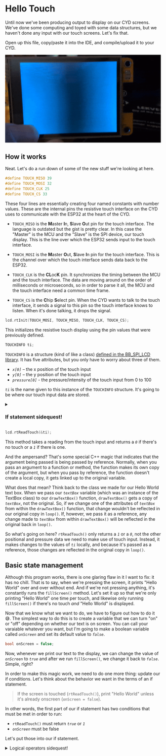 # Hello Touch

Until now we've been producing output to display on our CYD screens. We've done some computing and toyed with some data structures, but we haven't done any input with our touch screens. Let's fix that.

Open up this file, copy/paste it into the IDE, and compile/upload it to your CYD.

<img src="../assets/img/07/cyd-hello-touch.gif" alt="CYD Hello Touch program">

## How it works

Neat. Let's do a run down of some of the new stuff we're looking at here.

```C++
#define TOUCH_MISO 39
#define TOUCH_MOSI 32
#define TOUCH_CLK 25
#define TOUCH_CS 33
```

These four lines are essentially creating four named constants with number values. These are the internal pins the resistive touch interface on the CYD uses to communicate with the ESP32 at the heart of the CYD.

* `TOUCH_MISO` is the **M**aster **I**n, **S**lave **O**ut pin for the touch interface. The language is outdated but the gist is pretty clear. In this case the "Master" is the MCU and the "Slave" is the SPI device, our touch display. This is the line over which the ESP32 sends input to the touch interface.

* `TOUCH_MOSI` is the **M**aster **O**ut, **S**lave **I**n pin for the touch interface. This is the channel over which the touch interface sends data back to the ESP32.

* `TOUCH_CLK` is the **CL**oc**K** pin. It synchronizes the timing between the MCU and the touch interface. The data are moving around on the order of milliseconds or microseconds, so in order to parse it all, the MCU and the touch interface need a common time frame.

* `TOUCH_CS` is the **C**hip **S**elect pin. When the CYD wants to talk to the touch interface, it sends a signal to this pin so the touch interface knows to listen. When it's done talking, it drops the signal.

```C++
lcd.rtInit(TOUCH_MOSI, TOUCH_MISO, TOUCH_CLK, TOUCH_CS);
```

This initializes the resistive touch display using the pin values that were previously defined. 

```C++
TOUCHINFO ti;
```

`TOUCHINFO` is a structure (kind of like a class) [defined in the BB_SPI_LCD library](https://github.com/bitbank2/bb_spi_lcd/blob/b243e7421397ba31c6355bad0fd90131ab29508a/src/bb_spi_lcd.h#L89). It has five attributes, but you only have to worry about three of them.

* <var>`x[0]`</var> – the x position of the touch input
* <var>`y[0]`</var> – the y position of the touch input
* <var>`pressure[0]`</var> - the pressure/intensity of the touch input from 0 to 100

<var>`ti`</var> is the name given to this instance of the `TOUCHINFO` structure. It's going to be where our touch input data are stored.

<details>
  <summary><h3>If statement sidequest!</h3></summary>

  ---
  <strong>If</strong> you already know how if statements work, <strong>then</strong> you can skip this bit, but if you haven't seen them before, you may want to take a look.

  If statements are what's known as conditionals in computer science lingo. The easiest form this takes looks like this
  
  * <i>If</i> a certain condition is met
    * do a thing
  
  or, in C++ syntax

  ```C++
  if (condition) {
    do_something();
  }
  ```

  The above `do_something()` function only runs if our condition is true. Things can get more sophisticated with the inclusion of `else`

  * <i>If</i> a certain condition is met
    * do a thing
  * or <i>else</i>
    * do something else

  ```C++
  if (condition) {
    do_something();
  } else {
    do_something_else();
  }
  ```

  In the first if statement, `do_something()` might or might not run. If the <var>`condition`</var> is false, the program will pass over it like a tiny speed bump. In the second one, either `do_something()` or `do_something_else()` is going to run no matter what, but never both. But, we can complicate things still further by adding the `else if`

  * <i>If</i> a certain condition is met
    * do a thing
  * or <i>else, if</i> another condition is met
    * do something else
  
  ```C++
  if (condition) {
    do_something();
  } else if (condition2) {
    do_something_else();
  }
  ```

  In this case, either one or the other of the two conditions might run, depending on the conditions, but never both. You can put an else at the end of the chain if you need to make sure your program does something, but you might not always need to do something. And you can chain together as many `else if`s as you want after your `if`, but you can only have one `else` and it needs to be at the end.

  ```C++
  if (condition) {
    do_something();
  } else if (condition2) {
    do_something_else();
  } else {
    do_another_thing();
  }
  ```

---
</details>

```C++
lcd.rtReadTouch(&ti);
```

This method takes a reading from the touch input and returns a <var>`0`</var> if there's no touch or a <var>`1`</var> if there is one.

And the ampersand? That's some special C++ magic that indicates that the argument being passed is being passed by reference. Normally, when you pass an argument to a function or method, the function makes its own copy of the argument, but when you pass by reference, the function doesn't create a local copy, it gets linked up to the original variable. 

What does that mean? Think back to the class we made for our Hello World text box. When we pass our <var>`textBox`</var> variable (which was an instance of the TextBox class) to our `drawTextBox()` function, `drawTextBox()` gets a copy of <var>`textBox`</var>, not the original. So, if we change one of the attributes of <var>`textBox`</var> from within the `drawTextBox()` function, that change wouldn't be reflected in our original copy in `loop()`. If, however, we pass it as a reference, any change made to <var>`textBox`</var> from within `drawTextBox()` will be reflected in the original back in `loop()`.

So what's going on here? `rtReadTouch()` only returns a <var>`1`</var> or a <var>`0`</var>, not the other positional and pressure data we need to make use of touch input. Instead, it makes changes to the values of <var>`ti`</var> locally, and because it's passed as a reference, those changes are reflected in the original copy in `loop()`.

## Basic state management

Although this program works, there is one glaring flaw in it I want to fix: it has no chill. That is to say, when we're pressing the screen, it prints "Hello World" over and over without end. And if we're not pressing anything, it's constantly runs the `fillScreen()` method. Let's set it up so that we're only printing "Hello World" one time per touch, and likewise only running `fillScreen()` if there's no touch *and* "Hello World" is displayed.

Now that we know what we want to do, we have to figure out how to do it 😅. The simplest way to do this is to create a variable that we can turn "on" or "off" depending on whether our text is on screen. You can call your varaiable whatever you want, but I'm going to make a boolean variable called <var>`onScreen`</var> and set its default value to <var>`false`</var>.

```C++
bool onScreen = false;
```

Now, whenever we print our text to the display, we can change the value of <var>`onScreen`</var> to <var>`true`</var> and after we run `fillScreen()`, we change it back to <var>`false`</var>. Simple, right?

In order to make this magic work, we need to do one more thing: update our if conditions. Let's think about the behavior we want in the terms of an if statement. 

> If the screen is touched (`rtReadTouch()`), print "Hello World" unless it's already onscreen (`onScreen = false`). 

In other words, the first part of our if statement has two conditions that must be met in order to run:

* `rtReadTouch()` must return <var>`true`</var> or <var>`1`</var>
* <var>`onScreen`</var> must be false

Let's put those into our if statement.

<details>
  <summary>Logical operators sidequest!</summary>

  ---
  
  To understand logical operators we have to start with the concept of yes or no, true, or false, on or off, and 1 and 0. It's common in programming to have to distinguish between two diametric values like this and make an action based on whether it's one or the other. This branch in logic is called a conditional, and so far, we've looked at conditionals in for loops

  ```C++
  for (int i = 0; condition; i++)
  ```

  where the conditional establishes under what conditions the for loop will continue, and in if statements

  ```C++
  if (condition)
  ```

  where the conditional establishes under what conditions a special block of code will execute. 
  
  Logical operators set conditions to resolve truth or falsehood when more than one conditional is present. There are three logical operators in C++: and, or, and not.

  <h3>And (&&)</h3>

  And resolves as true when both conditions are true.

  | <strong><h3>AND</h3>   | True  | False</strong> |
  |-------|-------|-------|
  | <strong>True</strong>  | True  | False |
  | | | |
  | <strong>False</strong> | False | False |

</details>